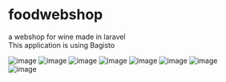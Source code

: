 # foodwebshop
a webshop for wine made in laravel <br>
This application is using Bagisto

![image](https://user-images.githubusercontent.com/72434750/121897464-b2f64c00-cd22-11eb-88df-94b80e10edff.png)
![image](https://user-images.githubusercontent.com/72434750/122743822-a96f6580-d287-11eb-9266-9bc4efcb717d.png)
![image](https://user-images.githubusercontent.com/72434750/121897361-93f7ba00-cd22-11eb-806b-03e81869a015.png)
![image](https://user-images.githubusercontent.com/72434750/121897516-c1446800-cd22-11eb-9a14-6ea39eea7762.png)
![image](https://user-images.githubusercontent.com/72434750/121897578-d02b1a80-cd22-11eb-9be7-0f96c4c02df1.png)
![image](https://user-images.githubusercontent.com/72434750/121898367-9870a280-cd23-11eb-941c-f3f852dda3b6.png)
![image](https://user-images.githubusercontent.com/72434750/121897766-ffda2280-cd22-11eb-9bb4-66b48e4b6007.png)
<br>
![image](https://user-images.githubusercontent.com/72434750/122744085-f0f5f180-d287-11eb-97e6-15d4aa887080.png)

